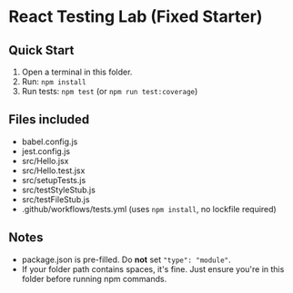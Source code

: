 # React Testing Lab (Fixed Starter)

## Quick Start
1. Open a terminal in this folder.
2. Run: `npm install`
3. Run tests: `npm test`  (or `npm run test:coverage`)

## Files included
- babel.config.js
- jest.config.js
- src/Hello.jsx
- src/Hello.test.jsx
- src/setupTests.js
- src/testStyleStub.js
- src/testFileStub.js
- .github/workflows/tests.yml (uses `npm install`, no lockfile required)

## Notes
- package.json is pre-filled. Do **not** set `"type": "module"`.
- If your folder path contains spaces, it's fine. Just ensure you're in this folder before running npm commands.
